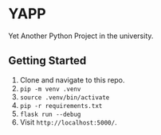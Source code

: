 # YAPP

Yet Another Python Project in the university.

## Getting Started

1. Clone and navigate to this repo.
2. `pip -m venv .venv`
3. `source .venv/bin/activate`
4. `pip -r requirements.txt`
5. `flask run --debug`
6. Visit `http://localhost:5000/`.
